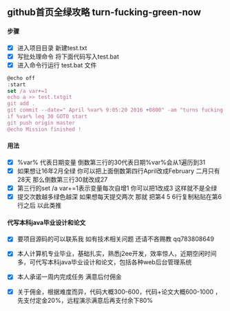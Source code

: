 ## github首页全绿攻略 turn-fucking-green-now

#### 步骤
- [x] 进入项目目录 新建test.txt
- [x] 写批处理命令 将下面代码写入test.bat
- [x] 进入命令行运行 test.bat 文件
```javascript
@echo off
:start
set /a var+=1
echo a >> test.txtgit 
git add .
git commit --date=" April %var% 9:05:20 2016 +0800" -am "turns fucking green"
if %var% leq 30 GOTO start
git push origin master
@echo Mission finished !
```
#### 用法
- [x] %var% 代表日期变量 倒数第三行的30代表日期%var%会从1遍历到31 
- [x] 如果想让16年2月全绿 你可以把上面倒数第四行April改成February 二月只有28天 那么倒数第三行30就改成27  
- [x] 第三行的set /a var+=1表示变量每次自增1 你可以把1改成3 这样就不是全绿 
- [x] 提交次数越多绿色越深 如果想每天提交两次 那就 把第4 5 6行复制粘贴在第6行之后 以此类推 

#### 代写本科java毕业设计和论文
- [x] 要项目源码的可以联系我 如有技术相关问题 还请不吝赐教 qq783808649 
- [x] 本人计算机专业毕业，基础扎实，熟悉j2ee开发，效率惊人，近期空闲时间多，可代写本科java毕业设计和论文，包括各种web后台管理系统
- [x] 本人承诺一周内完成任务 满意后付佣金 
- [x] 关于佣金，根据难度而异，代码大概300-600，代码+论文大概600-1000 ，先支付定金20%，远程演示满意后再支付余下80%







